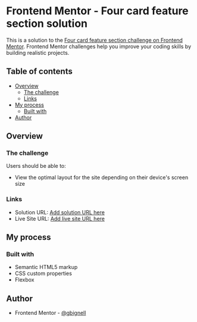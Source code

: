 # Frontend Mentor - Four card feature section solution

This is a solution to the [Four card feature section challenge on Frontend Mentor](https://www.frontendmentor.io/challenges/four-card-feature-section-weK1eFYK). Frontend Mentor challenges help you improve your coding skills by building realistic projects.

## Table of contents

- [Overview](#overview)
  - [The challenge](#the-challenge)
  - [Links](#links)
- [My process](#my-process)
  - [Built with](#built-with)
- [Author](#author)

## Overview

### The challenge

Users should be able to:

- View the optimal layout for the site depending on their device's screen size

### Links

- Solution URL: [Add solution URL here](https://github.com/gbignell/feature-card)
- Live Site URL: [Add live site URL here](https://gbignell.github.io/feature-card)

## My process

### Built with

- Semantic HTML5 markup
- CSS custom properties
- Flexbox

## Author

- Frontend Mentor - [@gbignell](https://www.frontendmentor.io/profile/gbignell)
